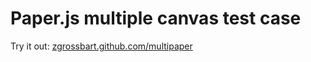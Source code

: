 Paper.js multiple canvas test case
==================================================

Try it out: [zgrossbart.github.com/multipaper](zgrossbart.github.com/multipaper)

